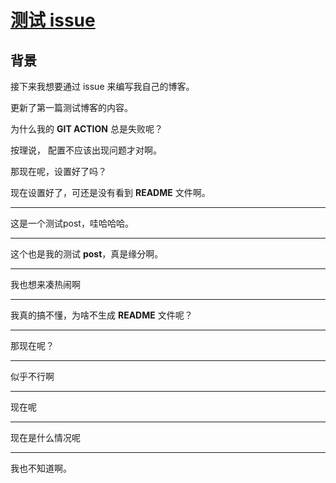 # [测试 issue](https://github.com/EdwardDavis9/git-blog/issues/1)

## 背景

接下来我想要通过 issue 来编写我自己的博客。

更新了第一篇测试博客的内容。

为什么我的 **GIT ACTION** 总是失败呢？

按理说， 配置不应该出现问题才对啊。

那现在呢，设置好了吗？

现在设置好了，可还是没有看到 **README** 文件啊。

---

这是一个测试post，哇哈哈哈。

---

这个也是我的测试 **post**，真是缘分啊。

---

我也想来凑热闹啊

---

我真的搞不懂，为啥不生成 **README** 文件呢？

---

那现在呢？

---

似乎不行啊

---

现在呢

---

现在是什么情况呢

---

我也不知道啊。